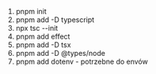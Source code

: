 1. pnpm init
2. pnpm add -D typescript
3. npx tsc --init
4. pnpm add effect
5. pnpm add -D tsx
6. pnpm add -D @types/node
7. pnpm add dotenv - potrzebne do envów


